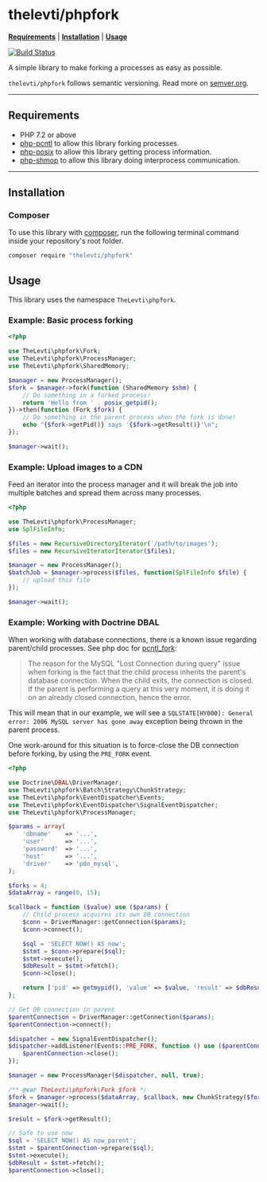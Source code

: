 # thelevti/phpfork

**[Requirements](#requirements)** |
**[Installation](#installation)** |
**[Usage](#usage)**

[![Build Status][1]][2]

A simple library to make forking a processes as easy as possible.

`thelevti/phpfork` follows semantic versioning. Read more on [semver.org][3].

----

## Requirements

- PHP 7.2 or above
- [php-pcntl][4] to allow this library forking processes.
- [php-posix][5] to allow this library getting process information.
- [php-shmop][6] to allow this library doing interprocess communication.

----

## Installation

### Composer

To use this library with [composer][7], run the following terminal command
inside your repository's root folder.

```bash
composer require "thelevti/phpfork"
```

## Usage

This library uses the namespace `TheLevti\phpfork`.

### Example: Basic process forking

```php
<?php

use TheLevti\phpfork\Fork;
use TheLevti\phpfork\ProcessManager;
use TheLevti\phpfork\SharedMemory;

$manager = new ProcessManager();
$fork = $manager->fork(function (SharedMemory $shm) {
    // Do something in a forked process!
    return 'Hello from ' . posix_getpid();
})->then(function (Fork $fork) {
    // Do something in the parent process when the fork is done!
    echo "{$fork->getPid()} says '{$fork->getResult()}'\n";
});

$manager->wait();
```

### Example: Upload images to a CDN

Feed an iterator into the process manager and it will break the job into
multiple batches and spread them across many processes.

```php
<?php

use TheLevti\phpfork\ProcessManager;
use SplFileInfo;

$files = new RecursiveDirectoryIterator('/path/to/images');
$files = new RecursiveIteratorIterator($files);

$manager = new ProcessManager();
$batchJob = $manager->process($files, function(SplFileInfo $file) {
    // upload this file
});

$manager->wait();
```

### Example: Working with Doctrine DBAL

When working with database connections, there is a known issue regarding
parent/child processes. See php doc for [pcntl_fork][8]:

> The reason for the MySQL "Lost Connection during query" issue when forking is
the fact that the child process inherits the parent's database connection. When
the child exits, the connection is closed. If the parent is performing a query
at this very moment, it is doing it on an already closed connection, hence the
error.

This will mean that in our example, we will see a `SQLSTATE[HY000]: General
error: 2006 MySQL server has gone away` exception being thrown in the parent
process.

One work-around for this situation is to force-close the DB connection before
forking, by using the `PRE_FORK` event.

```php
<?php

use Doctrine\DBAL\DriverManager;
use TheLevti\phpfork\Batch\Strategy\ChunkStrategy;
use TheLevti\phpfork\EventDispatcher\Events;
use TheLevti\phpfork\EventDispatcher\SignalEventDispatcher;
use TheLevti\phpfork\ProcessManager;

$params = array(
    'dbname'    => '...',
    'user'      => '...',
    'password'  => '...',
    'host'      => '...',
    'driver'    => 'pdo_mysql',
);

$forks = 4;
$dataArray = range(0, 15);

$callback = function ($value) use ($params) {
    // Child process acquires its own DB connection
    $conn = DriverManager::getConnection($params);
    $conn->connect();

    $sql = 'SELECT NOW() AS now';
    $stmt = $conn->prepare($sql);
    $stmt->execute();
    $dbResult = $stmt->fetch();
    $conn->close();

    return ['pid' => getmypid(), 'value' => $value, 'result' => $dbResult];
};

// Get DB connection in parent
$parentConnection = DriverManager::getConnection($params);
$parentConnection->connect();

$dispatcher = new SignalEventDispatcher();
$dispatcher->addListener(Events::PRE_FORK, function () use ($parentConnection) {
    $parentConnection->close();
});

$manager = new ProcessManager($dispatcher, null, true);

/** @var TheLevti\phpfork\Fork $fork */
$fork = $manager->process($dataArray, $callback, new ChunkStrategy($forks));
$manager->wait();

$result = $fork->getResult();

// Safe to use now
$sql = 'SELECT NOW() AS now_parent';
$stmt = $parentConnection->prepare($sql);
$stmt->execute();
$dbResult = $stmt->fetch();
$parentConnection->close();
```

[1]: https://travis-ci.com/TheLevti/phpfork.svg?branch=master
[2]: https://travis-ci.com/TheLevti/phpfork
[3]: https://semver.org
[4]: https://php.net/manual/en/book.pcntl.php
[5]: https://php.net/manual/en/book.posix.php
[6]: https://php.net/manual/en/book.shmop.php
[7]: https://getcomposer.org
[8]: http://php.net/manual/en/function.pcntl-fork.php#70721
